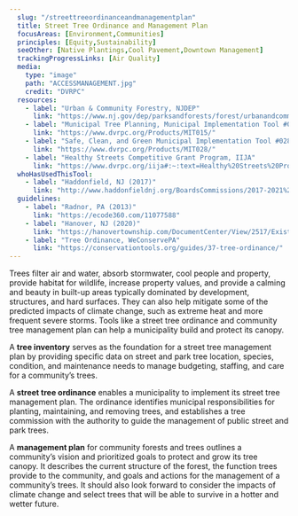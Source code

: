 ```yaml
---
  slug: "/streettreeordinanceandmanagementplan"
  title: Street Tree Ordinance and Management Plan
  focusAreas: [Environment,Communities]
  principles: [Equity,Sustainability]
  seeOther: [Native Plantings,Cool Pavement,Downtown Management]
  trackingProgressLinks: [Air Quality]
  media: 
    type: "image"
    path: "ACCESSMANAGEMENT.jpg"
    credit: "DVRPC"
  resources: 
    - label: "Urban & Community Forestry, NJDEP"
      link: "https://www.nj.gov/dep/parksandforests/forest/urbanandcommunity/"
    - label: "Municipal Tree Planning, Municipal Implementation Tool #015, DVRPC"
      link: "https://www.dvrpc.org/Products/MIT015/"
    - label: "Safe, Clean, and Green Municipal Implementation Tool #028, DVRPC"
      link: "https://www.dvrpc.org/Products/MIT028/"
    - label: "Healthy Streets Competitive Grant Program, IIJA"
      link: "https://www.dvrpc.org/iija#:~:text=Healthy%20Streets%20Program"
  whoHasUsedThisTool: 
    - label: "Haddonfield, NJ (2017)"
      link: "http://www.haddonfieldnj.org/BoardsCommissions/2017-2021%20Community%20Forestry%20Management%20Plan%20(1).pdf"
  guidelines: 
    - label: "Radnor, PA (2013)"
      link: "https://ecode360.com/11077588"
    - label: "Hanover, NJ (2020)"
      link: "https://hanovertownship.com/DocumentCenter/View/2517/Existing-Tree-Regulations-as-of-September-2020-PDF"
    - label: "Tree Ordinance, WeConservePA"
      link: "https://conservationtools.org/guides/37-tree-ordinance/"
---
```


Trees filter air and water, absorb stormwater, cool people and property, provide habitat for wildlife, increase property values, and provide a calming and beauty in built-up areas typically dominated by development, structures, and hard surfaces. They can also help mitigate some of the predicted impacts of climate change, such as extreme heat and more frequent severe storms. Tools like a street tree ordinance and community tree management plan can help a municipality build and protect its canopy.

A **tree inventory** serves as the foundation for a street tree management plan by providing specific data on street and park tree location, species, condition, and maintenance needs to manage budgeting, staffing, and care for a community’s trees.

A **street tree ordinance** enables a municipality to implement its street tree management plan. The ordinance identifies municipal responsibilities for planting, maintaining, and removing trees, and establishes a tree commission with the authority to guide the management of public street and park trees.

A **management plan** for community forests and trees outlines a community’s vision and prioritized goals to protect and grow its tree canopy. It describes the current structure of the forest, the function trees provide to the community, and goals and actions for the management of a community’s trees. It should also look forward to consider the impacts of climate change and select trees that will be able to survive in a hotter and wetter future.
